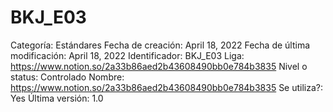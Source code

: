 # BKJ_E03

Categoría: Estándares
Fecha de creación: April 18, 2022
Fecha de última modificación: April 18, 2022
Identificador: BKJ_E03
Liga: https://www.notion.so/2a33b86aed2b43608490bb0e784b3835 
Nivel o status: Controlado
Nombre: https://www.notion.so/2a33b86aed2b43608490bb0e784b3835 
Se utiliza?: Yes
Última versión: 1.0